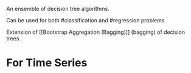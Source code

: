 An ensemble of decision tree algorithms.

Can be used for both #classification and #regression problems

Extension of [[Bootstrap Aggregation (Bagging)]] (bagging) of decision trees. 

# For Time Series